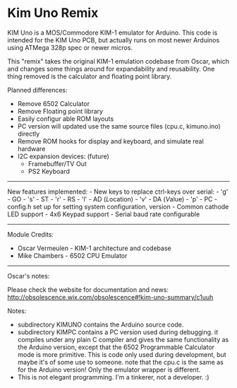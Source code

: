 Kim Uno Remix
=============

KIM Uno is a MOS/Commodore KIM-1 emulator for Arduino.
This code is intended for the KIM Uno PCB, but actually runs on most newer Arduinos using ATMega 328p spec or newer micros.

This "remix" takes the original KIM-1 emulation codebase from Oscar, which and changes some things around for expandability and reusability.  One thing removed is the calculator and floating point library.

Planned differences:
- Remove 6502 Calculator
- Remove Floating point library
- Easily configur able ROM layouts
- PC version will updated use the same source files (cpu.c, kimuno.ino) directly
- Remove ROM hooks for display and keyboard, and simulate real hardware
- I2C expansion devices: (future)
  - Framebuffer/TV Out
  - PS2 Keyboard

--------
New features implemented:
	- New keys to replace ctrl-keys over serial:
		- 'g' - GO
		- 's' - ST
		- 'r' - RS
		- 'l' - AD (*L*ocation)
		- 'v' - DA (*V*alue)
		- 'p' - PC
	- config.h set up for setting system configuration, version
	- Common cathode LED support
	- 4x6 Keypad support
	- Serial baud rate configurable

--------

Module Credits:

- Oscar Vermeulen - KIM-1 architecture and codebase
- Mike Chambers - 6502 CPU Emulator

--------

Oscar's notes:

Please check the website for documentation and news:
http://obsolescence.wix.com/obsolescence#!kim-uno-summary/c1uuh

Notes:
- subdirectory KIMUNO contains the Arduino source code.
- subdirectory KIMPC contains a PC version used during debugging.
  it compiles under any plain C compiler and gives the same functionality as the
  Arduino version, except that the 6502 Programmable Calculator mode is more primitive.
  This is code only used during development, but maybe it's of some use to someone.
  note that the cpu.c is the same as for the Arduino version! Only the emulator wrapper is different.
- This is not elegant programming. I'm a tinkerer, not a developer. :)
